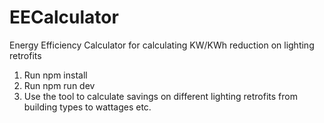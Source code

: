 # EECalculator
Energy Efficiency Calculator for calculating KW/KWh reduction on lighting retrofits

1. Run npm install
2. Run npm run dev
3. Use the tool to calculate savings on different lighting retrofits from building types to wattages etc.
   

